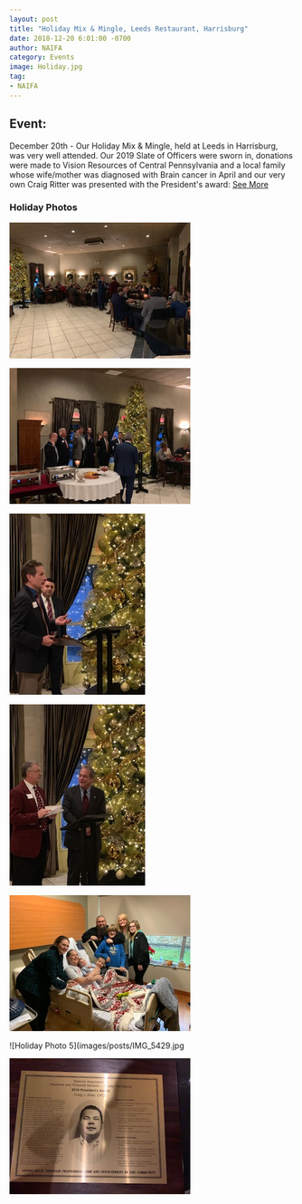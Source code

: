 ```yaml
---
layout: post
title: "Holiday Mix & Mingle, Leeds Restaurant, Harrisburg"
date: 2018-12-20 6:01:00 -0700
author: NAIFA
category: Events
image: Holiday.jpg
tag:
- NAIFA
---
```


## Event:
December 20th - Our Holiday Mix & Mingle, held at Leeds in Harrisburg, was very well attended.  Our 2019 Slate of Officers were sworn in, donations were made to Vision Resources of Central Pennsylvania and a local family whose wife/mother was diagnosed with Brain cancer in April and our very own Craig Ritter was presented with the President's award: [See More](/images/posts/preview.jpg)
### Holiday Photos
![Holiday Photo 1](images/posts/IMG_5411.jpg)

![Holiday Photo 2](images/posts/IMG_5419.jpg)

![Holiday Photo 3](images/posts/IMG_5422.jpg)

![Holiday Photo 4](images/posts/IMG_5424.jpg)

![Holiday Photo 4](images/posts/Yaremchaks.jpg)

![Holiday Photo 5](images/posts/IMG_5429.jpg

![Holiday Photo 6](images/posts/IMG_5433.jpg)
